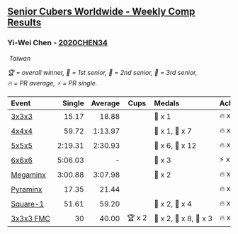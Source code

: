 <style>table {white-space: nowrap;}</style>
<link rel="stylesheet" type="text/css" href="/scw-comp/css/flags.css" />

## [Senior Cubers Worldwide - Weekly Comp Results](/scw-comp/results/)
### Yi-Wei Chen - [2020CHEN34](https://www.worldcubeassociation.org/persons/2020CHEN34)

<i class="flag flag-TW" />&nbsp;Taiwan

<span style="white-space: nowrap;">🏆 = overall winner</span>, <span style="white-space: nowrap;">🥇 = 1st senior</span>, <span style="white-space: nowrap;">🥈 = 2nd senior</span>, <span style="white-space: nowrap;">🥉 = 3rd senior</span>, <span style="white-space: nowrap;">🔥 = PR average</span>, <span style="white-space: nowrap;">⚡ = PR single</span>.

| Event | Single | Average | Cups | Medals | Achievements|
| :-- | --: | --: | :--: | :-- | :-- |
| [3x3x3](333.md) | 15.17 | 18.88 |  | 🥉 x 1 | 🔥 x 7, ⚡ x 3 |
| [4x4x4](444.md) | 59.72 | 1:13.97 |  | 🥈 x 1, 🥉 x 7 | 🔥 x 9, ⚡ x 5 |
| [5x5x5](555.md) | 2:19.31 | 2:30.93 |  | 🥈 x 6, 🥉 x 12 | 🔥 x 13, ⚡ x 12 |
| [6x6x6](666.md) | 5:06.03 | - |  | 🥉 x 3 | ⚡ x 4 |
| [Megaminx](minx.md) | 3:00.88 | 3:07.98 |  | 🥉 x 2 | 🔥 x 1, ⚡ x 5 |
| [Pyraminx](pyram.md) | 17.35 | 21.44 |  |  | 🔥 x 1, ⚡ x 1 |
| [Square-1](sq1.md) | 51.61 | 59.20 |  | 🥈 x 2, 🥉 x 4 | 🔥 x 2, ⚡ x 2 |
| [3x3x3 FMC](333fm.md) | 30 | 40.00 | 🏆 x 2 | 🥇 x 2, 🥈 x 8, 🥉 x 3 | 🔥 x 1, ⚡ x 4 |

<!-- Global site tag (gtag.js) - Google Analytics -->
<script async src="https://www.googletagmanager.com/gtag/js?id=UA-86348435-3"></script>
<script>window.dataLayer = window.dataLayer || []; function gtag() {dataLayer.push(arguments);} gtag('js', new Date()); gtag('config', 'UA-86348435-3');</script>
